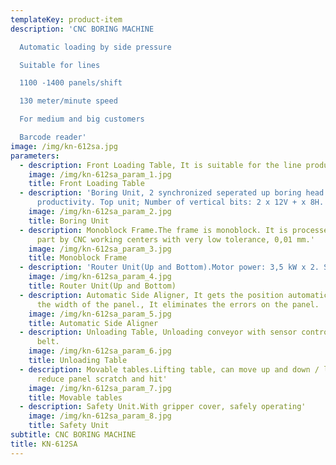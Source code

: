 ```yaml
---
templateKey: product-item
description: 'CNC BORING MACHINE

  Automatic loading by side pressure

  Suitable for lines

  1100 -1400 panels/shift

  130 meter/minute speed

  For medium and big customers

  Barcode reader'
image: /img/kn-612sa.jpg
parameters:
  - description: Front Loading Table, It is suitable for the line productions.
    image: /img/kn-612sa_param_1.jpg
    title: Front Loading Table
  - description: 'Boring Unit, 2 synchronized seperated up boring head let to increase
      productivity. Top unit; Number of vertical bits: 2 x 12V + x 8H. Bottom Unit; Number of vertical bits: 9V'
    image: /img/kn-612sa_param_2.jpg
    title: Boring Unit
  - description: Monoblock Frame.The frame is monoblock. It is processed as a single
      part by CNC working centers with very low tolerance, 0,01 mm.'
    image: /img/kn-612sa_param_3.jpg
    title: Monoblock Frame
  - description: 'Router Unit(Up and Bottom).Motor power: 3,5 kW x 2. Speed: 18.000 rpm, ER25'
    image: /img/kn-612sa_param_4.jpg
    title: Router Unit(Up and Bottom)
  - description: Automatic Side Aligner, It gets the position automatically according
      the width of the panel., It eliminates the errors on the panel.
    image: /img/kn-612sa_param_5.jpg
    title: Automatic Side Aligner
  - description: Unloading Table, Unloading conveyor with sensor control and motorized
      belt.
    image: /img/kn-612sa_param_6.jpg
    title: Unloading Table
  - description: Movable tables.Lifting table, can move up and down / left and right,
      reduce panel scratch and hit'
    image: /img/kn-612sa_param_7.jpg
    title: Movable tables
  - description: Safety Unit.With gripper cover, safely operating'
    image: /img/kn-612sa_param_8.jpg
    title: Safety Unit
subtitle: CNC BORING MACHINE
title: KN-612SA
---
```

